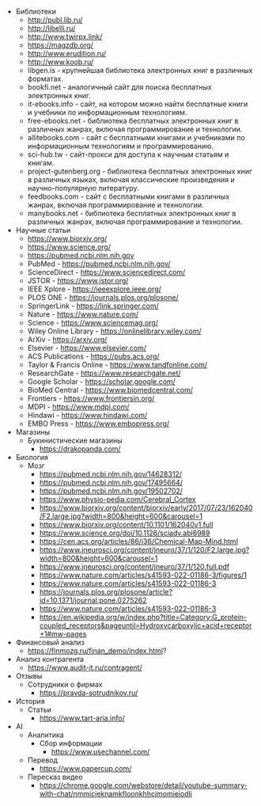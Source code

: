 - Библиотеки
	- http://publ.lib.ru/
	- http://libelli.ru/
	- http://www.twirpx.link/
	- https://magzdb.org/
	- http://www.erudition.ru/
	- http://www.koob.ru/
	- libgen.is - крупнейшая библиотека электронных книг в различных форматах.
	- bookfi.net - аналогичный сайт для поиска бесплатных электронных книг.
	- it-ebooks.info - сайт, на котором можно найти бесплатные книги и учебники по информационным технологиям.
	- free-ebooks.net - библиотека бесплатных электронных книг в различных жанрах, включая программирование и технологии.
	- allitebooks.com - сайт с бесплатными книгами и учебниками по информационным технологиям и программированию.
	- sci-hub.tw - сайт-прокси для доступа к научным статьям и книгам.
	- project-gutenberg.org - библиотека бесплатных электронных книг в различных языках, включая классические произведения и научно-популярную литературу.
	- feedbooks.com - сайт с бесплатными книгами в различных жанрах, включая программирование и технологии.
	- manybooks.net - библиотека бесплатных электронных книг в различных жанрах, включая программирование и технологии.
- Научные статьи
	- https://www.biorxiv.org/
	- https://www.science.org/
	- https://pubmed.ncbi.nlm.nih.gov
	- PubMed - https://pubmed.ncbi.nlm.nih.gov/
	- ScienceDirect - https://www.sciencedirect.com/
	- JSTOR - https://www.jstor.org/
	- IEEE Xplore - https://ieeexplore.ieee.org/
	- PLOS ONE - https://journals.plos.org/plosone/
	- SpringerLink - https://link.springer.com/
	- Nature - https://www.nature.com/
	- Science - https://www.sciencemag.org/
	- Wiley Online Library - https://onlinelibrary.wiley.com/
	- ArXiv - https://arxiv.org/
	- Elsevier - https://www.elsevier.com/
	- ACS Publications - https://pubs.acs.org/
	- Taylor & Francis Online - https://www.tandfonline.com/
	- ResearchGate - https://www.researchgate.net/
	- Google Scholar - https://scholar.google.com/
	- BioMed Central - https://www.biomedcentral.com/
	- Frontiers - https://www.frontiersin.org/
	- MDPI - https://www.mdpi.com/
	- Hindawi - https://www.hindawi.com/
	- EMBO Press - https://www.embopress.org/
- Магазины
	- Букинистические магазины
		- https://drakopanda.com/
- Биология 
	- Мозг
		- https://pubmed.ncbi.nlm.nih.gov/14628312/
		- https://pubmed.ncbi.nlm.nih.gov/17495664/
		- https://pubmed.ncbi.nlm.nih.gov/19502702/
		- https://www.physio-pedia.com/Cerebral_Cortex
		- https://www.biorxiv.org/content/biorxiv/early/2017/07/23/162040/F2.large.jpg?width=800&height=600&carousel=1
		- https://www.biorxiv.org/content/10.1101/162040v1.full
		- https://www.science.org/doi/10.1126/sciadv.abl6989
		- https://cen.acs.org/articles/86/i36/Chemical-Map-Mind.html
		- https://www.jneurosci.org/content/jneuro/37/1/120/F2.large.jpg?width=800&height=600&carousel=1
		- https://www.jneurosci.org/content/jneuro/37/1/120.full.pdf
		- https://www.nature.com/articles/s41593-022-01186-3/figures/1
		- https://www.nature.com/articles/s41593-022-01186-3
		- https://journals.plos.org/plosone/article?id=10.1371/journal.pone.0275262
		- https://www.nature.com/articles/s41593-022-01186-3
		- https://en.wikipedia.org/w/index.php?title=Category:G_protein-coupled_receptors&pageuntil=Hydroxycarboxylic+acid+receptor+1#mw-pages
-  Финансовый анализ
	- https://finmozg.ru/finan_demo/index.html?
- Анализ контрагента
	- https://www.audit-it.ru/contragent/
- Отзывы
	- Сотрудники о фирмах
		- https://pravda-sotrudnikov.ru/
- История
	- Статьи
		- https://www.tart-aria.info/
- AI
	- Аналитика
		- Сбор информации
			- https://www.usechannel.com/
	- Перевод
		- https://www.papercup.com/
	- Пересказ видео
		- https://chrome.google.com/webstore/detail/youtube-summary-with-chat/nmmicjeknamkfloonkhhcjmomieiodli